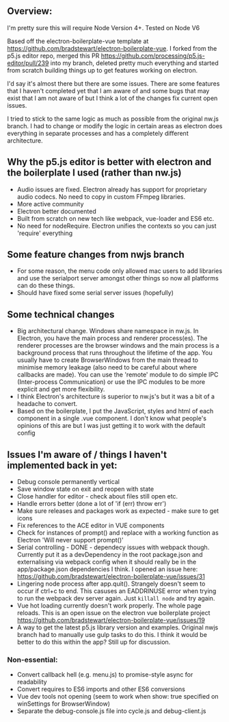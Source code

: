 ## Overview:

I'm pretty sure this will require Node Version 4+. Tested on Node V6

Based off the electron-boilerplate-vue template at https://github.com/bradstewart/electron-boilerplate-vue. I forked from the p5.js editor repo, merged this PR https://github.com/processing/p5.js-editor/pull/239 into my branch, deleted pretty much everything and started from scratch building things up to get features working on electron.

I'd say it's almost there but there are some issues. There are some features that I haven't completed yet that I am aware of and some bugs that may exist that I am not aware of but I think a lot of the changes fix current open issues.

I tried to stick to the same logic as much as possible from the original nw.js branch. I had to change or modify the logic in certain areas as electron does everything in separate processes and has a completely different architecture.

## Why the p5.js editor is better with electron and the boilerplate I used (rather than nw.js)

- Audio issues are fixed. Electron already has support for proprietary audio codecs. No need to copy in custom FFmpeg libraries.
- More active community
- Electron better documented
- Built from scratch on new tech like webpack, vue-loader and ES6 etc.
- No need for nodeRequire. Electron unifies the contexts so you can just 'require' everything

## Some feature changes from nwjs branch

- For some reason, the menu code only allowed mac users to add libraries and use the serialport server amongst other things so now all platforms can do these things.
- Should have fixed some serial server issues (hopefully)

## Some technical changes

- Big architectural change. Windows share namespace in nw.js. In Electron, you have the main process and renderer process(es). The renderer processes are the browser windows and the main process is a background process that runs throughout the lifetime of the app. You usually have to create BrowserWindows from the main thread to minimise memory leakage (also need to be careful about where callbacks are made). You can use the 'remote' module to do simple IPC (Inter-process Communication) or use the IPC modules to be more explicit and get more flexibility.
- I think Electron's architecture is superior to nw.js's but it was a bit of a headache to convert.
- Based on the boilerplate, I put the JavaScript, styles and html of each component in a single .vue component. I don't know what people's opinions of this are but I was just getting it to work with the default config

## Issues I'm aware of / things I haven't implemented back in yet:

- Debug console permanently vertical
- Save window state on exit and reopen with state
- Close handler for editor - check about files still open etc.
- Handle errors better (done a lot of 'if (err) throw err')
- Make sure releases and packages work as expected - make sure to get icons
- Fix references to the ACE editor in VUE components
- Check for instances of prompt() and replace with a working function as Electron 'Will never support prompt()'
- Serial controlling - DONE - dependecy issues with webpack though. Currently put it as a devDependency in the root package.json and externalising via webpack config when it should really be in the app/package.json dependencies I think. I opened an issue here: https://github.com/bradstewart/electron-boilerplate-vue/issues/31
- Lingering node process after app.quit(). Strangely doesn't seem to occur if ctrl+c to end. This casuses an EADDRINUSE error when trying to run the webpack dev server again. Just `killall node` and try again.
- Vue hot loading currently doesn't work properly. The whole page reloads. This is an open issue on the electron vue boilerplate project https://github.com/bradstewart/electron-boilerplate-vue/issues/19
- A way to get the latest p5.js library version and examples. Original nwjs branch had to manually use gulp tasks to do this. I think it would be better to do this within the app? Still up for discussion.

### Non-essential:
- Convert callback hell (e.g. menu.js) to promise-style async for readability
- Convert requires to ES6 imports and other ES6 conversions
- Vue dev tools not opening (seem to work when show: true specified on winSettings for BrowserWindow)
- Separate the debug-console.js file into cycle.js and debug-client.js